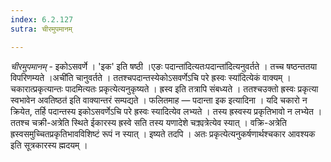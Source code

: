 ```yaml
---
index: 6.2.127
sutra: चीरमुपमानम्

---
```

_चीरमुपमानम्_ - इकोऽसवर्णे । 'इक' इति षष्ठी ।एङः पदान्ता॑दित्यतःपदान्ता॑दित्यनुवर्तते । तच्च षष्ठन्ततया विपरिणम्यते ।अची॑ति चानुवर्तते । ततश्चपदान्तस्येकोऽसवर्णेऽचि परे ह्रस्वः स्या॑दित्येकं वाक्यम् । चकारात्प्रकृत्यान्तः पादमित्यतः प्रकृत्येत्यनुकृष्यते । ह्रस्व इति तत्रापि संबध्यते । ततश्चउक्तो ह्रस्वः प्रकृत्या स्वभावेन अवतिष्ठत॑ इति वाक्यान्तरं सम्पद्यते । फलितमाह — पदान्ता इक इत्यादिना । यदि चकारो न क्रियेत, तर्हि पदान्तस्य इकोऽसवर्णेऽचि परे ह्रस्वः स्यादित्येव लभ्यते । तस्य ह्रस्वस्य प्रकृतिभावो न लभ्येत । ततश्च चक्री-अत्रेति स्थिते ईकारस्य ह्रस्वे सति तस्य यणादेशे चक्र्यत्रेत्येव स्यात् । वक्रि-अत्रेति ह्रस्वसमुच्चितप्रकृतिभावविशिष्टं रूपं न स्यात् । इष्यते तदपि । अतः प्रकृत्येत्यनुकर्षणार्थश्चकार आवश्यक इति सूत्रकारस्य ह्मदयम् ।